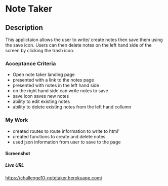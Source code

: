 # Note Taker

## Description 
This applictaion allows the user to write/ create notes then save them using the save icon. Users can then delete notes on the left hand side of the screen by clicking the trash icon.

### Acceptance Criteria
* Open note taker landing page
* presented with a link to the notes page
* presented with notes in the left hand side
* on the right hand side can write notes to save
* save icon saves new notes
* ability to edit existing notes
* ability to delete existing notes from the left hand collumn

### My Work
* created routes to route information to write to html'
* created functions to create and delete notes
* used json information from user to save to the page

#### Screenshot

##### Live URL
https://challenge10-notetaker.herokuapp.com/